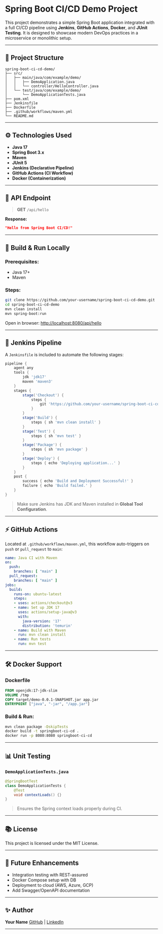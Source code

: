 # Spring Boot CI/CD Demo Project

This project demonstrates a simple Spring Boot application integrated with a full CI/CD pipeline using **Jenkins**, **GitHub Actions**, **Docker**, and **JUnit Testing**. It is designed to showcase modern DevOps practices in a microservice or monolithic setup.

---

## 📄 Project Structure

```
spring-boot-ci-cd-demo/
├── src/
│   ├── main/java/com/example/demo/
│   │   ├── DemoApplication.java
│   │   └── controller/HelloController.java
│   └── test/java/com/example/demo/
│       └── DemoApplicationTests.java
├── pom.xml
├── Jenkinsfile
├── Dockerfile
├── .github/workflows/maven.yml
└── README.md
```

---

## ⚙️ Technologies Used

* **Java 17**
* **Spring Boot 3.x**
* **Maven**
* **JUnit 5**
* **Jenkins (Declarative Pipeline)**
* **GitHub Actions (CI Workflow)**
* **Docker (Containerization)**

---

## 🚀 API Endpoint

> **GET** `/api/hello`

**Response:**

```json
"Hello from Spring Boot CI/CD!"
```

---

## 📅 Build & Run Locally

### Prerequisites:

* Java 17+
* Maven

### Steps:

```bash
git clone https://github.com/your-username/spring-boot-ci-cd-demo.git
cd spring-boot-ci-cd-demo
mvn clean install
mvn spring-boot:run
```

Open in browser: [http://localhost:8080/api/hello](http://localhost:8080/api/hello)

---

## 🤖 Jenkins Pipeline

A `Jenkinsfile` is included to automate the following stages:

```groovy
pipeline {
    agent any
    tools {
        jdk 'jdk17'
        maven 'maven3'
    }
    stages {
        stage('Checkout') {
            steps {
                git 'https://github.com/your-username/spring-boot-ci-cd-demo.git'
            }
        }
        stage('Build') {
            steps { sh 'mvn clean install' }
        }
        stage('Test') {
            steps { sh 'mvn test' }
        }
        stage('Package') {
            steps { sh 'mvn package' }
        }
        stage('Deploy') {
            steps { echo 'Deploying application...' }
        }
    }
    post {
        success { echo 'Build and Deployment Successful!' }
        failure { echo 'Build failed.' }
    }
}
```

> Make sure Jenkins has JDK and Maven installed in **Global Tool Configuration**.

---

## ⚡ GitHub Actions

Located at `.github/workflows/maven.yml`, this workflow auto-triggers on `push` or `pull_request` to `main`:

```yaml
name: Java CI with Maven
on:
  push:
    branches: [ "main" ]
  pull_request:
    branches: [ "main" ]
jobs:
  build:
    runs-on: ubuntu-latest
    steps:
    - uses: actions/checkout@v3
    - name: Set up JDK 17
      uses: actions/setup-java@v3
      with:
        java-version: '17'
        distribution: 'temurin'
    - name: Build with Maven
      run: mvn clean install
    - name: Run tests
      run: mvn test
```

---

## 🛠️ Docker Support

### Dockerfile

```dockerfile
FROM openjdk:17-jdk-slim
VOLUME /tmp
COPY target/demo-0.0.1-SNAPSHOT.jar app.jar
ENTRYPOINT ["java", "-jar", "/app.jar"]
```

### Build & Run:

```bash
mvn clean package -DskipTests
docker build -t springboot-ci-cd .
docker run -p 8080:8080 springboot-ci-cd
```

---

## 📊 Unit Testing

### `DemoApplicationTests.java`

```java
@SpringBootTest
class DemoApplicationTests {
    @Test
    void contextLoads() {}
}
```

> Ensures the Spring context loads properly during CI.

---

## 📚 License

This project is licensed under the MIT License.

---

## 📅 Future Enhancements

* Integration testing with REST-assured
* Docker Compose setup with DB
* Deployment to cloud (AWS, Azure, GCP)
* Add Swagger/OpenAPI documentation

---

## ✨ Author

**Your Name**
[GitHub](https://github.com/your-username) | [LinkedIn](https://linkedin.com/in/your-profile)

---
